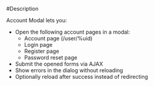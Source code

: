 #Description

Account Modal lets you:
- Open the following account pages in a modal:
  - Account page (/user/%uid)
  - Login page
  - Register page
  - Password reset page
- Submit the opened forms via AJAX
- Show errors in the dialog without reloading
- Optionally reload after success instead of redirecting
